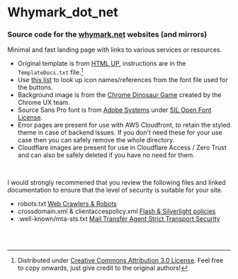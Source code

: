 # Whymark_dot_net
### Source code for the [whymark.net](https://whymark.net/) websites (and mirrors)
  
Minimal and fast landing page with links to various services or resources.
<br/>
  
- Original template is from [HTML UP](https://html5up.net/aerial), instructions are in the `TemplateDocs.txt` file.[^license]
- Use [this list](https://fontawesome.com/v6/icons/) to look up icon names/references from the font file used for the buttons.
- Background image is from the [Chrome Dinosaur Game](https://en.wikipedia.org/wiki/Dinosaur_Game) created by the Chrome UX team.
- Source Sans Pro font is from [Adobe Systems](https://www.adobe.com/) under [SIL Open Font License](https://scripts.sil.org/cms/scripts/page.php?site_id=nrsi&id=OFL).
- Error pages are present for use with AWS Cloudfront, to retain the styled theme in case of backend issues. If you don't need these for your use case then you can safely remove the whole directory.
- Cloudflare images are present for use in Cloudflare Access / Zero Trust and can also be safely deleted if you have no need for them.
<br/>
  
I would strongly recommened that you review the following files and linked documentation to ensure that the level of security is suitable for your site.
- robots.txt [Web Crawlers & Robots](https://en.wikipedia.org/wiki/Robots_exclusion_standard)
- crossdomain.xml & clientaccespolicy.xml [Flash & Silverlight policies](https://en.wikipedia.org/wiki/Cross-site_request_forgery)
- .well-known/mta-sts.txt [Mail Transfer Agent Strict Transport Security](https://www.ncsc.gov.uk/collection/email-security-and-anti-spoofing/using-mta-sts-to-protect-the-privacy-of-your-emails)
<br/>
<br/>
  
[^license]:Distributed under [Creative Commons Attribution 3.0 License](https://creativecommons.org/licenses/by/3.0/). Feel free to copy onwards, just give credit to the original authors!
